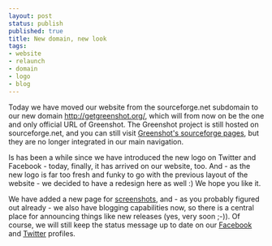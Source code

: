 ```yaml
---
layout: post
status: publish
published: true
title: New domain, new look
tags:
- website
- relaunch
- domain
- logo
- blog
---
```

<p>Today we have moved our website from the sourceforge.net subdomain to our new domain <a href="http://getgreenshot.org">http://getgreenshot.org/</a>, which will from now on be the one and only official URL of Greenshot. The Greenshot project is still hosted on sourceforge.net, and you can still visit <a href="http://sourceforge.net/projects/greenshot/">Greenshot's sourceforge pages</a>, but they are no longer integrated in our main navigation.</p>
<p>Is has been a while since we have introduced the new logo on Twitter and Facebook - today, finally, it has arrived on our website, too. And - as the new logo is far too fresh and funky to go with the previous layout of the website - we decided to have a redesign here as well :) We hope you like it.</p>
<p>We have added a new page for <a href="/screenshots/">screenshots</a>, and - as you probably figured out already - we also have blogging capabilities now, so there is a central place for announcing things like new releases (yes, very soon ;-)). Of course, we will still keep the status message up to date on our <a href="http://www.facebook.com/pages/Greenshot/159817888308/">Facebook</a> and <a href="http://twitter.com/greenshot_tool/">Twitter</a> profiles.</p>

